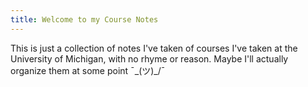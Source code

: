 ```yaml
---
title: Welcome to my Course Notes
---
```

This is just a collection of notes I've taken of courses I've taken at the University of Michigan, with no rhyme or reason. Maybe I'll actually organize them at some point ¯\_(ツ)_/¯